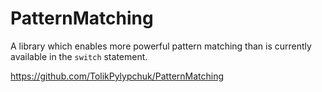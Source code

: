 # PatternMatching

A library which enables more powerful pattern matching
than is currently available in the `switch` statement.

https://github.com/TolikPylypchuk/PatternMatching
